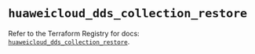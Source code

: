 # `huaweicloud_dds_collection_restore`

Refer to the Terraform Registry for docs: [`huaweicloud_dds_collection_restore`](https://registry.terraform.io/providers/huaweicloud/huaweicloud/1.71.1/docs/resources/dds_collection_restore).
